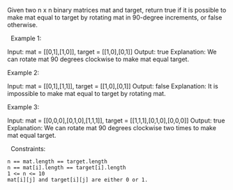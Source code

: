 Given two n x n binary matrices mat and target, return true if it is possible to make mat equal to target by rotating mat in 90-degree increments, or false otherwise.

 
Example 1:

Input: mat = [[0,1],[1,0]], target = [[1,0],[0,1]]
Output: true
Explanation: We can rotate mat 90 degrees clockwise to make mat equal target.


Example 2:

Input: mat = [[0,1],[1,1]], target = [[1,0],[0,1]]
Output: false
Explanation: It is impossible to make mat equal to target by rotating mat.


Example 3:

Input: mat = [[0,0,0],[0,1,0],[1,1,1]], target = [[1,1,1],[0,1,0],[0,0,0]]
Output: true
Explanation: We can rotate mat 90 degrees clockwise two times to make mat equal target.


 
Constraints:


	n == mat.length == target.length
	n == mat[i].length == target[i].length
	1 <= n <= 10
	mat[i][j] and target[i][j] are either 0 or 1.

